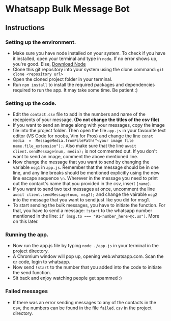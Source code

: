 # Whatsapp Bulk Message Bot

## Instructions

### Setting up the environment.

 - Make sure you have node installed on your system. To check if you have it installed, open your terminal and type in `node`. If no error shows up, you're good. Else, [Download Node](https://nodejs.org/en/download/)
 - Clone this git repository into your system using the clone command: `git clone <repository url>`
 - Open the cloned project folder in your terminal.
 - Run `npm install` to install the required packages and dependencies required to run the app. It may take some time. Be patient :)

 ### Setting up the code.

 - Edit the `contact.csv` file to add in the numbers and name of the recepients of your message. **(Do not change the titles of the csv file)**
 - If you want to send an image along with your messages, copy the image file into the project folder. Then open the file `app.js` in your favourite text editor (VS Code for noobs, Vim for Pros) and change the line `const  media  =  MessageMedia.fromFilePath("<your image file name.file_extension");`. Also make sure that the line `await client.sendMessage(num, media);` is not commented out. If you don't want to send an image, comment the above mentioned line.
 - Now change the message that you want to send by changing the variable `msg1` in `app.js`. Remember that the message should be in one line, and any line breaks should be mentioned explicitly using the new line escape sequence `\n`. Wherever in the message you need to print out the contact's name that you provided in the csv, insert `[name]`.
 - If you want to send two text messages at once, uncomment the line `await client.sendMessage(num, msg2);` and change the vairable `msg2` into the message that you want to send just like you did for msg1.
 - To start sending the bulk messages, you have to initiate the function. For that, you have to send a message: `!start` to the whatsapp number mentioned in the line: `if (msg.to === "91<number_here>@c.us")`. More on this later.

 ### Running the app.

 - Now run the app.js file by typing `node ./app.js` in your terminal in the project directory.
 - A Chromium window will pop up, opening web.whatsapp.com. Scan the qr code, login to whatsapp.
 - Now send `!start` to the number that you added into the code to initiate the send function.
 - Sit back and enjoy watching people get spammed :)

 ### Failed messages

 - If there was an error sending messages to any of the contacts in the csv, the numbers can be found in the file `failed.csv` in the project directory.